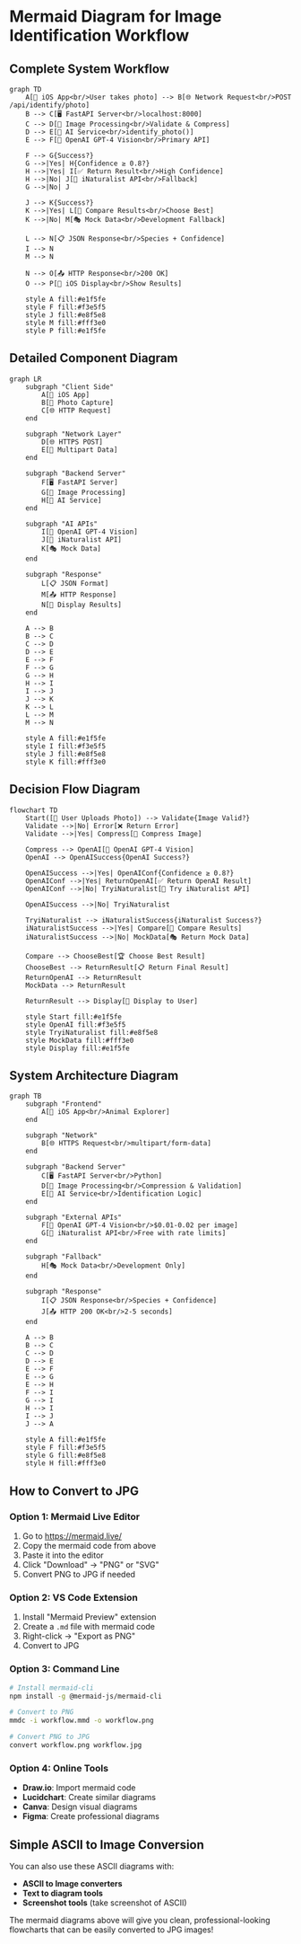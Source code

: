# Mermaid Diagram for Image Identification Workflow

## Complete System Workflow

```mermaid
graph TD
    A[📱 iOS App<br/>User takes photo] --> B[🌐 Network Request<br/>POST /api/identify/photo]
    B --> C[🖥️ FastAPI Server<br/>localhost:8000]
    C --> D[🔧 Image Processing<br/>Validate & Compress]
    D --> E[🧠 AI Service<br/>identify_photo()]
    E --> F[🤖 OpenAI GPT-4 Vision<br/>Primary API]
    
    F --> G{Success?}
    G -->|Yes| H{Confidence ≥ 0.8?}
    H -->|Yes| I[✅ Return Result<br/>High Confidence]
    H -->|No| J[🌿 iNaturalist API<br/>Fallback]
    G -->|No| J
    
    J --> K{Success?}
    K -->|Yes| L[🔄 Compare Results<br/>Choose Best]
    K -->|No| M[🎭 Mock Data<br/>Development Fallback]
    
    L --> N[📋 JSON Response<br/>Species + Confidence]
    I --> N
    M --> N
    
    N --> O[📤 HTTP Response<br/>200 OK]
    O --> P[📱 iOS Display<br/>Show Results]
    
    style A fill:#e1f5fe
    style F fill:#f3e5f5
    style J fill:#e8f5e8
    style M fill:#fff3e0
    style P fill:#e1f5fe
```

## Detailed Component Diagram

```mermaid
graph LR
    subgraph "Client Side"
        A[📱 iOS App]
        B[📸 Photo Capture]
        C[🌐 HTTP Request]
    end
    
    subgraph "Network Layer"
        D[🌐 HTTPS POST]
        E[📡 Multipart Data]
    end
    
    subgraph "Backend Server"
        F[🖥️ FastAPI Server]
        G[🔧 Image Processing]
        H[🧠 AI Service]
    end
    
    subgraph "AI APIs"
        I[🤖 OpenAI GPT-4 Vision]
        J[🌿 iNaturalist API]
        K[🎭 Mock Data]
    end
    
    subgraph "Response"
        L[📋 JSON Format]
        M[📤 HTTP Response]
        N[📱 Display Results]
    end
    
    A --> B
    B --> C
    C --> D
    D --> E
    E --> F
    F --> G
    G --> H
    H --> I
    I --> J
    J --> K
    K --> L
    L --> M
    M --> N
    
    style A fill:#e1f5fe
    style I fill:#f3e5f5
    style J fill:#e8f5e8
    style K fill:#fff3e0
```

## Decision Flow Diagram

```mermaid
flowchart TD
    Start([📸 User Uploads Photo]) --> Validate{Image Valid?}
    Validate -->|No| Error[❌ Return Error]
    Validate -->|Yes| Compress[🔧 Compress Image]
    
    Compress --> OpenAI[🤖 OpenAI GPT-4 Vision]
    OpenAI --> OpenAISuccess{OpenAI Success?}
    
    OpenAISuccess -->|Yes| OpenAIConf{Confidence ≥ 0.8?}
    OpenAIConf -->|Yes| ReturnOpenAI[✅ Return OpenAI Result]
    OpenAIConf -->|No| TryiNaturalist[🌿 Try iNaturalist API]
    
    OpenAISuccess -->|No| TryiNaturalist
    
    TryiNaturalist --> iNaturalistSuccess{iNaturalist Success?}
    iNaturalistSuccess -->|Yes| Compare[🔄 Compare Results]
    iNaturalistSuccess -->|No| MockData[🎭 Return Mock Data]
    
    Compare --> ChooseBest[🏆 Choose Best Result]
    ChooseBest --> ReturnResult[📋 Return Final Result]
    ReturnOpenAI --> ReturnResult
    MockData --> ReturnResult
    
    ReturnResult --> Display[📱 Display to User]
    
    style Start fill:#e1f5fe
    style OpenAI fill:#f3e5f5
    style TryiNaturalist fill:#e8f5e8
    style MockData fill:#fff3e0
    style Display fill:#e1f5fe
```

## System Architecture Diagram

```mermaid
graph TB
    subgraph "Frontend"
        A[📱 iOS App<br/>Animal Explorer]
    end
    
    subgraph "Network"
        B[🌐 HTTPS Request<br/>multipart/form-data]
    end
    
    subgraph "Backend Server"
        C[🖥️ FastAPI Server<br/>Python]
        D[🔧 Image Processing<br/>Compression & Validation]
        E[🧠 AI Service<br/>Identification Logic]
    end
    
    subgraph "External APIs"
        F[🤖 OpenAI GPT-4 Vision<br/>$0.01-0.02 per image]
        G[🌿 iNaturalist API<br/>Free with rate limits]
    end
    
    subgraph "Fallback"
        H[🎭 Mock Data<br/>Development Only]
    end
    
    subgraph "Response"
        I[📋 JSON Response<br/>Species + Confidence]
        J[📤 HTTP 200 OK<br/>2-5 seconds]
    end
    
    A --> B
    B --> C
    C --> D
    D --> E
    E --> F
    E --> G
    E --> H
    F --> I
    G --> I
    H --> I
    I --> J
    J --> A
    
    style A fill:#e1f5fe
    style F fill:#f3e5f5
    style G fill:#e8f5e8
    style H fill:#fff3e0
```

## How to Convert to JPG

### Option 1: Mermaid Live Editor
1. Go to https://mermaid.live/
2. Copy the mermaid code from above
3. Paste it into the editor
4. Click "Download" → "PNG" or "SVG"
5. Convert PNG to JPG if needed

### Option 2: VS Code Extension
1. Install "Mermaid Preview" extension
2. Create a `.md` file with mermaid code
3. Right-click → "Export as PNG"
4. Convert to JPG

### Option 3: Command Line
```bash
# Install mermaid-cli
npm install -g @mermaid-js/mermaid-cli

# Convert to PNG
mmdc -i workflow.mmd -o workflow.png

# Convert PNG to JPG
convert workflow.png workflow.jpg
```

### Option 4: Online Tools
- **Draw.io**: Import mermaid code
- **Lucidchart**: Create similar diagrams
- **Canva**: Design visual diagrams
- **Figma**: Create professional diagrams

## Simple ASCII to Image Conversion

You can also use these ASCII diagrams with:
- **ASCII to Image converters**
- **Text to diagram tools**
- **Screenshot tools** (take screenshot of ASCII)

The mermaid diagrams above will give you clean, professional-looking flowcharts that can be easily converted to JPG images!


